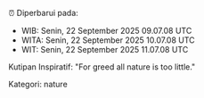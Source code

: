 ⏰ Diperbarui pada:
- WIB: Senin, 22 September 2025 09.07.08 UTC
- WITA: Senin, 22 September 2025 10.07.08 UTC
- WIT: Senin, 22 September 2025 11.07.08 UTC

Kutipan Inspiratif:
"For greed all nature is too little."


Kategori: nature

